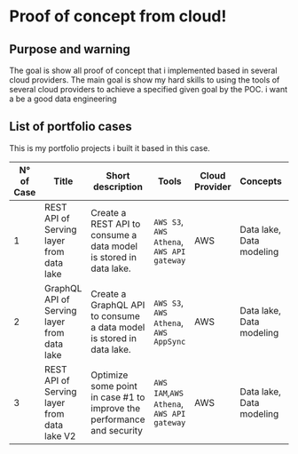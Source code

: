 # Proof of concept from cloud! 

## Purpose and warning

The goal is show all proof of concept that i implemented based in several cloud providers. The main goal is show my hard skills to using the tools of several cloud providers to achieve a specified given goal by the POC. i want a be a good data engineering


## List of portfolio cases

This is my portfolio projects i built it based in this case.

| N° of Case | Title | Short description | Tools  | Cloud Provider | Concepts | Status |
|------------|-------|-------------------|--------|----------------|----------|--------|
| 1 | REST API of Serving layer from data lake | Create a REST API to consume a data model is stored in data lake. | `AWS S3`, `AWS Athena`, `AWS API gateway` | AWS | Data lake, Data modeling  | `Finished` |
| 2 | GraphQL API of Serving layer from data lake | Create a GraphQL API to consume a data model is stored in data lake. | `AWS S3`, `AWS Athena`, `AWS AppSync` | AWS |  Data lake, Data modeling | `Get ready to start` |
| 3 | REST API of Serving layer from data lake V2 | Optimize some point in case #1 to improve the performance and security |  `AWS IAM`,`AWS Athena`, `AWS API gateway` | AWS | Data lake, Data modeling  | `Get ready to start` |
